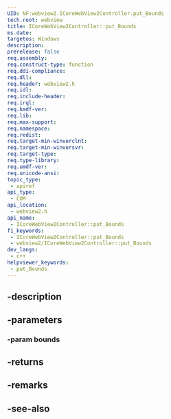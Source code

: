 ```yaml
---
UID: NF:webview2.ICoreWebView2Controller.put_Bounds
tech.root: webview
title: ICoreWebView2Controller::put_Bounds
ms.date: 
targetos: Windows
description: 
prerelease: false
req.assembly: 
req.construct-type: function
req.ddi-compliance: 
req.dll: 
req.header: webview2.h
req.idl: 
req.include-header: 
req.irql: 
req.kmdf-ver: 
req.lib: 
req.max-support: 
req.namespace: 
req.redist: 
req.target-min-winverclnt: 
req.target-min-winversvr: 
req.target-type: 
req.type-library: 
req.umdf-ver: 
req.unicode-ansi: 
topic_type:
 - apiref
api_type:
 - COM
api_location:
 - webview2.h
api_name:
 - ICoreWebView2Controller::put_Bounds
f1_keywords:
 - ICoreWebView2Controller::put_Bounds
 - webview2/ICoreWebView2Controller::put_Bounds
dev_langs:
 - c++
helpviewer_keywords:
 - put_Bounds
---
```


## -description

## -parameters

### -param bounds

## -returns

## -remarks

## -see-also

